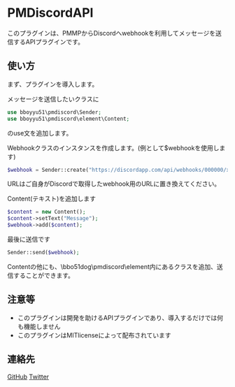 # PMDiscordAPI
このプラグインは、PMMPからDiscordへwebhookを利用してメッセージを送信するAPIプラグインです。

## 使い方
まず、プラグインを導入します。

メッセージを送信したいクラスに
```php
use bboyyu51\pmdiscord\Sender;
use bboyyu51\pmdiscord\element\Content;
```
のuse文を追加します。

Webhookクラスのインスタンスを作成します。(例として$webhookを使用します)
```php
$webhook = Sender::create("https://discordapp.com/api/webhooks/000000/xxxxxx");
```
URLはご自身がDiscordで取得したwebhook用のURLに置き換えてください。

Content(テキスト)を追加します
```php
$content = new Content();
$content->setText("Message");
$webhook->add($content);
```

最後に送信です
```php
Sender::send($webhook);
```

Contentの他にも、\bbo51dog\pmdiscord\element内にあるクラスを追加、送信することができます。

## 注意等
* このプラグインは開発を助けるAPIプラグインであり、導入するだけでは何も機能しません
* このプラグインはMITlicenseによって配布されています

## 連絡先
[GitHub](https://github.com/bbo51dog)
[Twitter](https://twitter.com/bbo51dog)